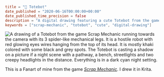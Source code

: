 ```toml
title = "🤖 Totebot"
date_published = "2020-06-16T00:00:00+00:00"
date_published_time_precision = false
description = "A digital drawing featuring a cute Totebot from the game Scrap Mechanic. Created as a fan art."
keywords = ["scrap-mechanic", "totebot", "cute", "digital-drawing"]
```
![A drawing of a Totebot from the game Scrap Mechanic running towards the camera with its 3 spider-like mechanical legs. It is a hostile robot with red glowing eyes wires hanging from the top of its head. It is mostly khaki colored with some black and grey spots. The Totebot is casting a shadow on a picture if a night scene with a pathway, a bench, streetlights and two creepy headlights in the distance. Everything is in a dark cyan night setting.](totebot.webp)

This is a Fanart of mine from the game *[Scrap Mechanic](https://www.scrapmechanic.com/)*. I drew it in Krita.
